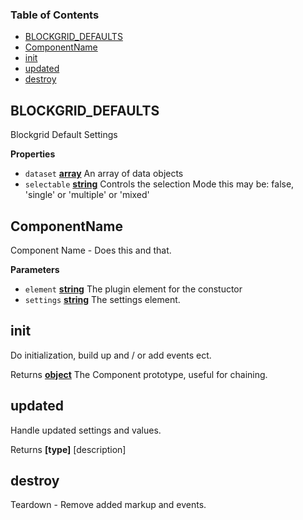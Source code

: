<!-- Generated by documentation.js. Update this documentation by updating the source code. -->

### Table of Contents

-   [BLOCKGRID_DEFAULTS](#blockgrid_defaults)
-   [ComponentName](#componentname)
-   [init](#init)
-   [updated](#updated)
-   [destroy](#destroy)

## BLOCKGRID_DEFAULTS

Blockgrid Default Settings

**Properties**

-   `dataset` **[array](https://developer.mozilla.org/docs/Web/JavaScript/Reference/Global_Objects/Array)** An array of data objects
-   `selectable` **[string](https://developer.mozilla.org/docs/Web/JavaScript/Reference/Global_Objects/String)** Controls the selection Mode this may be:
    false, 'single' or 'multiple' or 'mixed'

## ComponentName

Component Name - Does this and that.

**Parameters**

-   `element` **[string](https://developer.mozilla.org/docs/Web/JavaScript/Reference/Global_Objects/String)** The plugin element for the constuctor
-   `settings` **[string](https://developer.mozilla.org/docs/Web/JavaScript/Reference/Global_Objects/String)** The settings element.

## init

Do initialization, build up and / or add events ect.

Returns **[object](https://developer.mozilla.org/docs/Web/JavaScript/Reference/Global_Objects/Object)** The Component prototype, useful for chaining.

## updated

Handle updated settings and values.

Returns **\[type]** [description]

## destroy

Teardown - Remove added markup and events.
